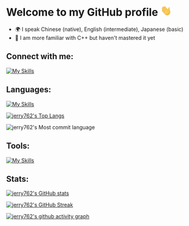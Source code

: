 # Welcome to my GitHub profile <img src="https://raw.githubusercontent.com/jerry762/jerry762/master/images/wave.gif" width="30px">

- 🌍 I speak Chinese (native), English (intermediate), Japanese (basic)
- 🧐 I am more familiar with C++ but haven't mastered it yet

## Connect with me:

[![My Skills](https://skillicons.dev/icons?i=twitter&theme=dark)](https://skillicons.dev)

## Languages:

[![My Skills](https://skillicons.dev/icons?i=cpp,c,py,md,html,css,js&perline=4&theme=dark)](https://skillicons.dev)


[![jerry762's Top Langs](https://github-readme-stats.vercel.app/api/top-langs/?username=jerry762&theme=github_dark&layout=compact)](https://github.com/anuraghazra/github-readme-stats)


![jerry762's Most commit language](https://github-profile-summary-cards.vercel.app/api/cards/most-commit-language?username=jerry762&theme=github_dark)

## Tools:


[![My Skills](https://skillicons.dev/icons?i=bash,linux,vscode,visualstudio,vim,git&&theme=dark)](https://skillicons.dev)

## Stats:

[![jerry762's GitHub stats](https://github-readme-stats.vercel.app/api?username=jerry762&theme=github_dark&show_icons=true&hide=contribs,prs)](https://github.com/anuraghazra/github-readme-stats)


[![jerry762's GitHub Streak](https://github-readme-streak-stats.herokuapp.com?user=jerry762&theme=github-dark-blue)](https://git.io/streak-stats#gh-dark-mode-only)


[![jerry762's github activity graph](https://github-readme-activity-graph.vercel.app/graph?username=jerry762&theme=github-dark)](https://github.com/ashutosh00710/github-readme-activity-graph)

